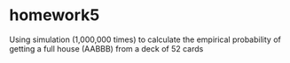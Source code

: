 # homework5
Using simulation (1,000,000 times) to calculate the empirical probability of getting a full house (AABBB) from a deck of 52 cards

